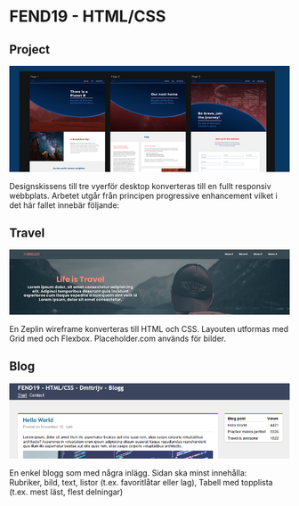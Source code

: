 # FEND19 - HTML/CSS

## Project

![preview](/readme/marsone.png)

Designskissens till tre vyerför desktop konverteras till en fullt responsiv webbplats. Arbetet utgår från principen progressive enhancement vilket i det här fallet innebär följande:

## Travel

![preview](/readme/travel.jpg)

En Zeplin wireframe konverteras till HTML och CSS. Layouten utformas med Grid med och Flexbox. Placeholder.com används för bilder.

## Blog

![preview](/readme/blog.png)

En enkel blogg som med några inlägg. Sidan ska minst innehålla:\
Rubriker, bild, text, listor (t.ex. favoritlåtar eller lag), Tabell med topplista (t.ex. mest läst, flest delningar)
